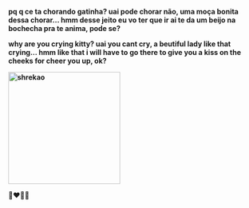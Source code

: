<b>pq q ce ta chorando gatinha? uai pode chorar não, uma moça bonita dessa chorar... hmm desse jeito eu vo ter que ir ai te da um beijo na bochecha pra te anima, pode se?<b>

<b>why are you crying kitty? uai you cant cry, a beutiful lady like that crying... hmm like that i will have to go there to give you a kiss on the cheeks for cheer you up, ok?<b>

<img src="https://encrypted-tbn0.gstatic.com/images?q=tbn:ANd9GcT9T_aGkA9ni4DiTQTk6jLf7wK43qbBWW0sFQ&usqp=CAU" alt="shrekao" width="224" height="225">
  
&#128105;&#8205;&#10084;&#65039;&#8205;&#128139;&#8205;&#128105; 
